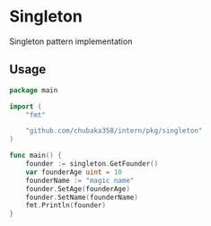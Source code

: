 # Singleton
Singleton pattern implementation

## Usage
````go
package main

import (
	"fmt"

	"github.com/chubaka358/intern/pkg/singleton"
)

func main() {
	founder := singleton.GetFounder()
	var founderAge uint = 10
	founderName := "magic name"
	founder.SetAge(founderAge)
	founder.SetName(founderName)
	fmt.Println(founder)
}
````
